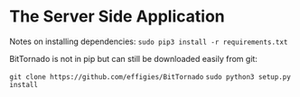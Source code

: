 # The Server Side Application

Notes on installing dependencies:
`sudo pip3 install -r requirements.txt`

BitTornado is not in pip but can still be downloaded easily from git:

`git clone https://github.com/effigies/BitTornado`
`sudo python3 setup.py install`